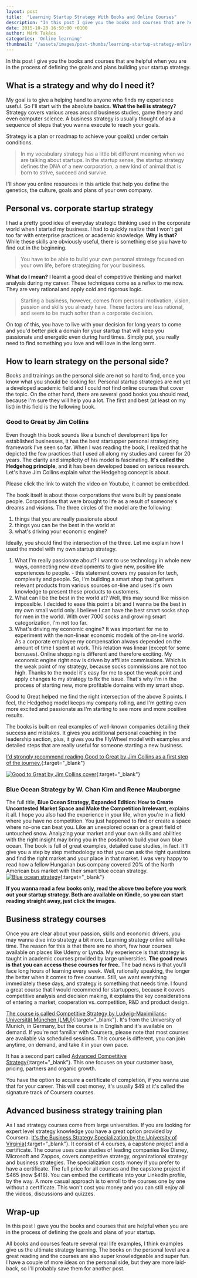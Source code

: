 ```yaml
---
layout: post
title:  "Learning Startup Strategy With Books and Online Courses"
description: "In this post I give you the books and courses that are helpful when you are in the process of defining the goals and plans building your startup strategy."
date: 2015-10-20 16:50:00 +0100
author: Márk Takács
categories: 'Online learning'
thumbnail: "/assets/images/post-thumbs/learning-startup-strategy-online.jpg"
---
```

In this post I give you the books and courses that are helpful when you are in the process of defining the goals and plans building your startup strategy.

## What is a strategy and why do I need it? 
My goal is to give a helping hand to anyone who finds my experience useful. So I'll start with the absolute basics. **What the hell is strategy?**
Strategy covers various areas around business studies, game theory and even computer science. A business strategy is usually thought of as a sequence of steps that you wanna execute to reach your goals.

Strategy is a plan or roadmap to achieve your goal(s) under certain conditions.
> In my vocabulary strategy has a little bit different meaning when we are talking about startups.
In the startup sense, the startup strategy defines the DNA of a new corporation, a new kind of animal that is born to strive, succeed and survive.

I'll show you online resources in this article that help you define the genetics, the culture, goals and plans of your own company.

## Personal vs. corporate startup strategy

I had a pretty good idea of everyday strategic thinking used in the corporate world when I started my business. I had to quickly realize that I won't get too far with enterprise practices or academic knowledge. **Why is that?**
While these skills are obviously useful, there is something else you have to find out in the beginning.

> You have to be able to build your own personal strategy focused on your own life, before strategizing for your business.

**What do I mean?** I learnt a good deal of competitive thinking and market analysis during my career.
These techniques come as a reflex to me now. They are very rational and apply cold and rigorous logic.

> Starting a business, however, comes from personal motivation, vision, passion and skills you already have. These factors are less rational, and seem to be much softer than a corporate decision.

On top of this, you have to live with your decision for long years to come and you'd better pick a domain for your startup that will keep you passionate and energetic even during hard times.
Simply put, you really need to find something you love and will love in the long term.

## How to learn strategy on the personal side?

Books and trainings on the personal side are not so hard to find, once you know what you should be looking for.
Personal startup strategies are not yet a developed academic field and I could not find online courses that cover the topic.
On the other hand, there are several good books you should read, because I'm sure they will help you a lot.
The first and best (at least on my list) in this field is the following book.

### Good to Great by Jim Collins

Even though this book sounds like a bunch of development tips for established businesses, it has the best startupper personal strategizing framework I've seen so far.
When I was reading the book, I realized that he depicted the few practices that I used all along my studies and career for 20 years.
The clarity and simplicity of his model is fascinating. **It's called the Hedgehog principle**, and it has been developed based on serious research.
Let's have Jim Collins explain what the Hedgehog concept is about.

Please click the link to watch the video on Youtube, it cannot be embedded.

The book itself is about those corporations that were built by passionate people. Corporations that were brought to life as a result of someone's dreams and visions.
The three circles of the model are the following:

1. things that you are really passionate about
2. things you can be the best in the world at
3. what's driving your economic engine?

Ideally, you should find the intersection of the three. Let me explain how I used the model with my own startup strategy.

1. What I'm really passionate about? I want to use technology in whole new ways, connecting new developments to give new, positive life experiences to people. - this statement covers my passion for tech, complexity and people.
So, I'm building a smart shop that gathers relevant products from various sources on-line and uses it's own knowledge to present these products to customers.
2. What can I be the best in the world at? Well, this may sound like mission impossible.
I decided to ease this point a bit and I wanna be the best in my own small world only. I believe I can have the best smart socks shop for men in the world.
With over 7000 socks and growing smart categorization, I'm not too far.
3. What's driving my economic engine? It was important for me to experiment with the non-linear economic models of the on-line world.
As a corporate employee my compensation always depended on the amount of time I spent at work. This relation was linear (except for some bonuses).
Online shopping is different and therefore exciting.
My economic engine right now is driven by affiliate commissions. Which is the weak point of my strategy, because socks commissions are not too high. Thanks to the model it's easy for me to spot the weak point and apply changes to my strategy to fix the issue. That's why I'm in the process of starting new, more profitable domains with my smart shop.

Good to Great helped me find the right intersection of the above 3 points. I feel, the Hedgehog model keeps my company rolling, and I'm getting even more excited and passionate as I'm starting to see more and more positive results.

The books is built on real examples of well-known companies detailing their success and mistakes. It gives you additional personal coaching in the leadership section, plus, it gives you the FlyWheel model with examples and detailed steps that are really useful for someone starting a new business.

[I'd strongly recommend reading Good to Great by Jim Collins as a first step of the journey.](http://go.takacsmark.com?id=61108X1384518&xs=1&url=https%3A%2F%2Fwww.amazon.com%2FGood-Great-Some-Companies-Others%2Fdp%2F0066620996){:target="_blank"}

[![Good to Great by Jim Collins cover](https://images-na.ssl-images-amazon.com/images/I/513OnP4AwTL.jpg)](http://go.takacsmark.com?id=61108X1384518&xs=1&url=https%3A%2F%2Fwww.amazon.com%2FGood-Great-Some-Companies-Others%2Fdp%2F0066620996){:target="_blank"}

### Blue Ocean Strategy by W. Chan Kim and Renee Mauborgne

The full title, **Blue Ocean Strategy, Expanded Edition: How to Create Uncontested Market Space and Make the Competition Irrelevant**, explains it all.
I hope you also had the experience in your life, when you're in a field where you have no competition. You just happened to find or create a space where no-one can beat you.
Like an unexplored ocean or a great field of untouched snow.
Analyzing your market and your own skills and abilities with the right insight may bring you in the position to build your own blue ocean.
The book is full of great examples, detailed case studies, in fact.
It'll give you a step by step methodology so that you can ask the right questions and find the right market and your place in that market.
I was very happy to read how a fellow Hungarian bus company covered 20% of the North American bus market with their smart blue ocean strategy.
[![Blue ocean strategy](https://images-na.ssl-images-amazon.com/images/I/81IjbVUD%2B5L.jpg)](http://go.takacsmark.com?id=61108X1384518&xs=1&url=https%3A%2F%2Fwww.amazon.com%2FBlue-Ocean-Strategy-Expanded-Uncontested%2Fdp%2F1625274491%2Fref%3Dsr_1_3%3Fie%3DUTF8%26qid%3D1547732780%26sr%3D8-3%26keywords%3Dblue%2Bocean%2Bstrategy){:target="_blank"}

**If you wanna read a few books only, read the above two before you work out your startup strategy. Both are available on Kindle, so you can start reading straight away, just click the images.**

## Business strategy courses

Once you are clear about your passion, skills and economic drivers, you may wanna dive into strategy a bit more.
Learning strategy online will take time. The reason for this is that there are no short, few hour courses available on places like Udemy or Lynda.
My experience is that strategy is taught in academic courses provided by large universities. **The good news is that you can access these courses for free.**
The bad news is that you'll face long hours of learning every week. Well, rationally speaking, the longer the better when it comes to free courses. Still, we want everything immediately these days, and strategy is something that needs time.
I found a great course that I would recommend for startuppers, because it covers competitive analysis and decision making, it explains the key considerations of entering a market, cooperation vs. competition, R&D and product design.

[The course is called Competitive Strategy by Ludwig-Maximilians-Universität München (LMU)](http://go.takacsmark.com?id=61108X1384518&xs=1&url=https%3A%2F%2Fwww.coursera.org%2Flearn%2Fcompetitive-strategy){:target="_blank"}. It's from the University of Munich, in Germany, but the course is in English and it's available on demand.
If you're not familiar with Coursera, please note that most courses are available via scheduled sessions. This course is different, you can join anytime, on demand, and take it in your own pace.

It has a second part called [Advanced Competitive Strategy](http://go.takacsmark.com?id=61108X1384518&xs=1&url=https%3A%2F%2Fwww.coursera.org%2Flearn%2Fadvanced-competitive-strategy){:target="_blank"}. This one focuses on your customer base, pricing, partners and organic growth.

You have the option to acquire a certificate of completion, if you wanna use that for your career. This will cost money, it's usually $49 at it's called the signature track of Coursera courses.

## Advanced business strategy training plan

As I sad strategy courses come from large universities. If you are looking for expert level strategy knowledge you have a great option provided by Coursera.
[It's the Business Strategy Specialization by the University of Virginia](http://go.takacsmark.com?id=61108X1384518&xs=1&url=https%3A%2F%2Fwww.coursera.org%2Fspecializations%2Fbusiness-strategy){:target="_blank"}.
It consist of 4 courses, a capstone project and a certificate.
The course uses case studies of leading companies like Disney, Microsoft and Zappos, covers competitive strategy, organizational strategy and business strategies.
The specialization costs money if you prefer to have a certificate. The full price for all courses and the capstone project if $465 (now $418).
You can embed the certificate into your LinkedIn profile, by the way.
A more casual approach is to enroll to the courses one by one without a certificate.
This won't cost you money and you can still enjoy all the videos, discussions and quizzes.

## Wrap-up
In this post I gave you the books and courses that are helpful when you are in the process of defining the goals and plans of your startup.

All books and courses feature several real life examples, I think examples give us the ultimate strategy learning.
The books on the personal level are a great reading and the courses are also super knowledgeable and super fun.
I have a couple of more ideas on the personal side, but they are more laid-back, so I'll probably save them for another post.
